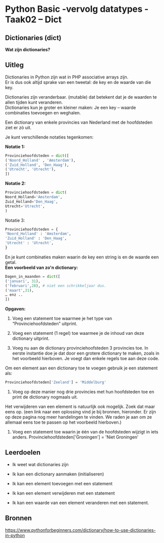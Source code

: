 # Python Basic -vervolg datatypes - Taak02 – Dict

## Dictionaries (dict)

**Wat zijn dictionaries?**

## Uitleg

Dictionaries in Python zijn wat in PHP associative arrays zijn.  
Er is dus ook altijd sprake van een tweetal: de key en de waarde van die key.

Dictionaries zijn veranderbaar. (mutable) dat betekent dat je de waarden te
allen tijden kunt veranderen.  
Dictionaries kun je groter en kleiner maken: Je een key – waarde combinaties
toevoegen en weghalen.

Een dictionary van enkele provincies van Nederland met de hoofdsteden ziet er zò
uit.

Je kunt verschillende notaties tegenkomen:

**Notatie 1:**

```python
Provinciehoofdsteden = dict([
('Noord_Holland' , 'Amsterdam'),
('Zuid_Holland', 'Den_Haag'),
('Utrecht', 'Utrecht'),
])
```

**Notatie 2:**

```python
Provinciehoofdsteden = dict(
Noord_Holland='Amsterdam',
Zuid_Holland='Den_Haag',
Utrecht='Utrecht',
)
```

Notatie 3:

```python
Provinciehoofdsteden = {
'Noord_Holland' : 'Amsterdam',
'Zuid_Holland' : 'Den_Haag',
'Utrecht' : 'Utrecht',
}
```

En je kunt combinaties maken waarin de key een string is en de waarde een getal.  
**Een voorbeeld van zo'n dictionary:**

```python
Dagen_in_maanden = dict([
('januari', 31),
('februari',28), # niet een schrikkeljaar dus.
('maart',31),
… enz ..
])
```

**Opgaven:**

1. Voeg een statement toe waarmee je het type van “Provinciehoofdsteden”
    uitprint.

2. Voeg een statement (1 regel) toe waarmee je de inhoud van deze dictionary
    uitprint.

3. Voeg nu aan de dictionary provinciehoofsteden 3 provincies toe. In eerste
    instantie doe je dat door een grotere dictionary te maken, zoals in het
    voorbeeld hierboven. Je voegt dan enkele regels toe aan deze code.

Om een element aan een dictionary toe te voegen gebruik je een statement als:

```python
Provinciehoofdsteden['Zeeland'] = 'Middelburg'
```

1. Voeg op deze manier nog drie provincies met hun hoofdsteden toe en print de
    dictionary nogmaals uit.

Het verwijderen van een element is natuurlijk ook mogelijk. Zoek dat maar eens
op. (een link naar een oplossing vind je bij bronnen, hieronder. Er zijn op deze
pagina nog meer handelingen te vinden. We raden je aan om ze allemaal eens toe
te passen op het voorbeeld hierboven.)

1. Voeg een statement toe waarin je één van de hoofdsteden wijzigt in iets
    anders.
Provinciehoofdsteden['Groningen'] = 'Niet Groningen'
## Leerdoelen

- Ik weet wat dictionaries zijn

- Ik kan een dictionary aanmaken (initialiseren)

- Ik kan een element toevoegen met een statement

- Ik kan een element verwijderen met een statement

- Ik kan een waarde van een element veranderen met een statement.

## Bronnen

<https://www.pythonforbeginners.com/dictionary/how-to-use-dictionaries-in-python>
